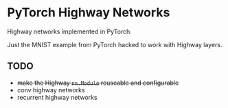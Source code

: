 # PyTorch Highway Networks
Highway networks implemented in PyTorch.

Just the MNIST example from PyTorch hacked to work with Highway layers.

## TODO
- ~~make the Highway `nn.Module` reuseable and configurable~~
- conv highway networks
- recurrent highway networks
